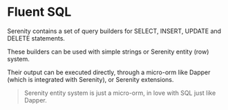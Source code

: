 # Fluent SQL

Serenity contains a set of query builders for SELECT, INSERT, UPDATE and DELETE statements.

These builders can be used with simple strings or Serenity entity (row) system.

Their output can be executed directly, through a micro-orm like Dapper (which is integrated with Serenity), or Serenity extensions.

> Serenity entity system is just a micro-orm, in love with SQL just like Dapper.
